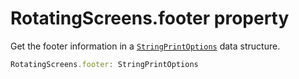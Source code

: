 # RotatingScreens.footer property

Get the footer information in a [`StringPrintOptions`](StringPrintOptions.md) data structure.

```typescript
RotatingScreens.footer: StringPrintOptions
```